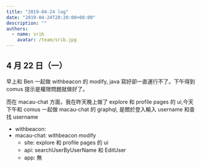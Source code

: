 ```yaml
---
title: "2019-04-24 log"
date: "2019-04-24T20:20:00+08:00"
description: ""
authors:
  - name: srib
    avatar: /team/srib.jpg
---
```


4 月 22 日（一）
---

早上和 Ben 一起做 withbeacon 的 modify, java 寫好卻一直運行不了。下午得到 comus 提示是權限問題就做好了。

而在 macau-chat 方面，我在昨天晚上做了 explore 和 profile pages 的 ui,今天下午和 comus 一起做 macau-chat 的 graphql, 是關於登入輸入 username 和查找 username

- withbeacon: 
- macau-chat: withbeacon modify
  - site: explore 和 profile pages 的 ui
  - api: searchUserByUserName 和 EditUser
  - app: 無

